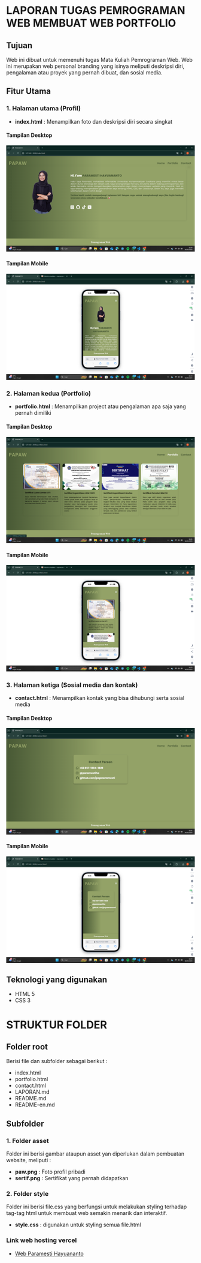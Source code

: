 # LAPORAN TUGAS PEMROGRAMAN WEB MEMBUAT WEB PORTFOLIO

## Tujuan

Web ini dibuat untuk memenuhi tugas Mata Kuliah Pemrograman Web. Web ini merupakan web personal branding yang isinya meliputi deskripsi diri, pengalaman atau proyek yang pernah dibuat, dan sosial media.

## Fitur Utama

### 1. Halaman utama (Profil)

- **index.html** : Menampilkan foto dan deskripsi diri secara singkat

#### Tampilan Desktop

![](asset/web-home.png)

#### Tampilan Mobile

![](asset/mob-home.png)

### 2. Halaman kedua (Portfolio)

- **portfolio.html** : Menampilkan project atau pengalaman apa saja yang pernah dimiliki

#### Tampilan Desktop

![](asset/web-porto.png)

#### Tampilan Mobile

![](asset/mob-porto.png)

### 3. Halaman ketiga (Sosial media dan kontak)

- **contact.html** : Menampilkan kontak yang bisa dihubungi serta sosial media

#### Tampilan Desktop

![](asset/web-contact.png)

#### Tampilan Mobile

![](asset/mob-contact.png)

## Teknologi yang digunakan

- HTML 5
- CSS 3

# STRUKTUR FOLDER

## Folder root

Berisi file dan subfolder sebagai berikut :

- index.html
- portfolio.html
- contact.html
- LAPORAN.md
- README.md
- README-en.md

## Subfolder

### 1. Folder asset

Folder ini berisi gambar ataupun asset yan diperlukan dalam pembuatan website, meliputi :

- **paw.png** : Foto profil pribadi
- **sertif.png** : Sertifikat yang pernah didapatkan

### 2. Folder style

Folder ini berisi file.css yang berfungsi untuk melakukan styling terhadap tag-tag html untuk membuat web semakin menarik dan interaktif.

- **style.css** : digunakan untuk styling semua file.html

### Link web hosting vercel

- [Web Paramesti Hayuananto](https://web-profile2.vercel.app/index.html)
